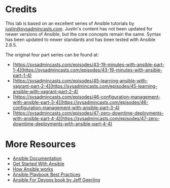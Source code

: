 # Credits
This lab is based on an excellent series of Ansible tutorials by justin@sysadmincasts.com.  Justin's content has not been updated for newer versions of Ansible, but the core concepts remain the same.  Syntax has been updated to newer standards and has been tested with Ansible 2.8.5.

The original four part series can be found at:

* [https://sysadmincasts.com/episodes/43-19-minutes-with-ansible-part-1-4](https://sysadmincasts.com/episodes/43-19-minutes-with-ansible-part-1-4)
* [https://sysadmincasts.com/episodes/45-learning-ansible-with-vagrant-part-2-4](https://sysadmincasts.com/episodes/45-learning-ansible-with-vagrant-part-2-4)
* [https://sysadmincasts.com/episodes/46-configuration-management-with-ansible-part-3-4](https://sysadmincasts.com/episodes/46-configuration-management-with-ansible-part-3-4)
* [https://sysadmincasts.com/episodes/47-zero-downtime-deployments-with-ansible-part-4-4](https://sysadmincasts.com/episodes/47-zero-downtime-deployments-with-ansible-part-4-4)

# More Resources

* [Ansible Documentation](https://docs.ansible.com/)
* [Get Started With Ansible](https://www.ansible.com/resources/get-started)
* [How Ansible works](https://www.ansible.com/overview/how-ansible-works)
* [Ansible Playbook Best Practices](https://docs.ansible.com/ansible/latest/user_guide/playbooks_best_practices.html#playbooks-best-practices)
* [Ansible For Devops book by Jeff Geerling](https://www.ansiblefordevops.com/)
